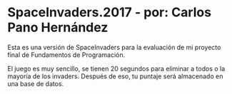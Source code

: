 # SpaceInvaders.2017 - por: Carlos Pano Hernández

Esta es una versión de SpaceInvaders para la evaluación de mi proyecto final de Fundamentos de Programación.

El juego es muy sencillo, se tienen 20 segundos para eliminar a todos o la mayoría de los invaders. Después de eso, tu puntaje será almacenado en una base de datos.
